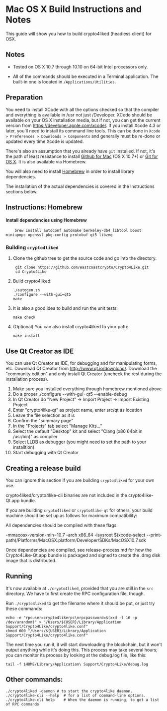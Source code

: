 Mac OS X Build Instructions and Notes
====================================
This guide will show you how to build crypto4liked (headless client) for OSX.

Notes
-----

* Tested on OS X 10.7 through 10.10 on 64-bit Intel processors only.

* All of the commands should be executed in a Terminal application. The
built-in one is located in `/Applications/Utilities`.

Preparation
-----------

You need to install XCode with all the options checked so that the compiler
and everything is available in /usr not just /Developer. XCode should be
available on your OS X installation media, but if not, you can get the
current version from https://developer.apple.com/xcode/. If you install
Xcode 4.3 or later, you'll need to install its command line tools. This can
be done in `Xcode > Preferences > Downloads > Components` and generally must
be re-done or updated every time Xcode is updated.

There's also an assumption that you already have `git` installed. If
not, it's the path of least resistance to install [Github for Mac](https://mac.github.com/)
(OS X 10.7+) or
[Git for OS X](https://code.google.com/p/git-osx-installer/). It is also
available via Homebrew.

You will also need to install [Homebrew](http://brew.sh) in order to install library
dependencies.

The installation of the actual dependencies is covered in the Instructions
sections below.

Instructions: Homebrew
----------------------

#### Install dependencies using Homebrew

        brew install autoconf automake berkeley-db4 libtool boost miniupnpc openssl pkg-config protobuf qt5 libzmq

### Building `crypto4liked`

1. Clone the github tree to get the source code and go into the directory.

        git clone https://github.com/eastcoastcrypto/Crypto4Like.git
        cd Crypto4Like

2.  Build crypto4liked:

        ./autogen.sh
        ./configure --with-gui=qt5
        make

3.  It is also a good idea to build and run the unit tests:

        make check

4.  (Optional) You can also install crypto4liked to your path:

        make install

Use Qt Creator as IDE
------------------------
You can use Qt Creator as IDE, for debugging and for manipulating forms, etc.
Download Qt Creator from http://www.qt.io/download/. Download the "community edition" and only install Qt Creator (uncheck the rest during the installation process).

1. Make sure you installed everything through homebrew mentioned above
2. Do a proper ./configure --with-gui=qt5 --enable-debug
3. In Qt Creator do "New Project" -> Import Project -> Import Existing Project
4. Enter "crypto4like-qt" as project name, enter src/qt as location
5. Leave the file selection as it is
6. Confirm the "summary page"
7. In the "Projects" tab select "Manage Kits..."
8. Select the default "Desktop" kit and select "Clang (x86 64bit in /usr/bin)" as compiler
9. Select LLDB as debugger (you might need to set the path to your installtion)
10. Start debugging with Qt Creator

Creating a release build
------------------------
You can ignore this section if you are building `crypto4liked` for your own use.

crypto4liked/crypto4like-cli binaries are not included in the crypto4like-Qt.app bundle.

If you are building `crypto4liked` or `crypto4like-qt` for others, your build machine should be set up
as follows for maximum compatibility:

All dependencies should be compiled with these flags:

 -mmacosx-version-min=10.7
 -arch x86_64
 -isysroot $(xcode-select --print-path)/Platforms/MacOSX.platform/Developer/SDKs/MacOSX10.7.sdk

Once dependencies are compiled, see release-process.md for how the Crypto4Like-Qt.app
bundle is packaged and signed to create the .dmg disk image that is distributed.

Running
-------

It's now available at `./crypto4liked`, provided that you are still in the `src`
directory. We have to first create the RPC configuration file, though.

Run `./crypto4liked` to get the filename where it should be put, or just try these
commands:

    echo -e "rpcuser=crypto4likerpc\nrpcpassword=$(xxd -l 16 -p /dev/urandom)" > "/Users/${USER}/Library/Application Support/Crypto4Like/crypto4like.conf"
    chmod 600 "/Users/${USER}/Library/Application Support/Crypto4Like/crypto4like.conf"

The next time you run it, it will start downloading the blockchain, but it won't
output anything while it's doing this. This process may take several hours;
you can monitor its process by looking at the debug.log file, like this:

    tail -f $HOME/Library/Application\ Support/Crypto4Like/debug.log

Other commands:
-------

    ./crypto4liked -daemon # to start the crypto4like daemon.
    ./crypto4like-cli --help  # for a list of command-line options.
    ./crypto4like-cli help    # When the daemon is running, to get a list of RPC commands
